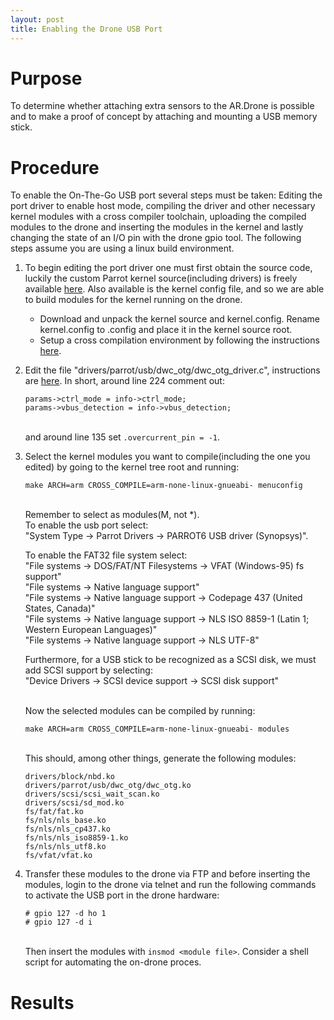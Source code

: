 ```yaml
---
layout: post
title: Enabling the Drone USB Port
---
```



Purpose
=======
To determine whether attaching extra sensors to the AR.Drone is
possible and to make a proof of concept by attaching and mounting a
USB memory stick.

Procedure
=========
To enable the On-The-Go USB port several steps must be taken: Editing the port
driver to enable host mode, compiling the driver and other necessary
kernel modules with a cross compiler toolchain, uploading the compiled
modules to the drone and inserting the modules in the kernel and
lastly changing the state of an I/O pin with the drone gpio tool. The following
steps assume you are using a linux build environment.
								
1.	To begin editing the port driver one must first obtain the
      	source code, luckily the custom Parrot kernel source(including
       	drivers) is freely available
       	[here](https://projects.ardrone.org/documents/show/19 "Kernel
       	Source"). Also available is the kernel config file, and so we
       	are able to build modules for the kernel running on the drone.
	
	+	Download and unpack the kernel source and 
		kernel.config. Rename kernel.config to .config and place it in
		the kernel source root.
	+	Setup a cross compilation environment by following the instructions
       		[here](http://www.nas-central.org/wiki/Setting_up_the_codesourcery_toolchain_for_X86_to_ARM9_cross_compiling
       		"cross compilation setup").

2.	Edit the file "drivers/parrot/usb/dwc\_otg/dwc\_otg\_driver.c",
	instructions are [here](http://embedded-software.blogspot.com/2010/12/ar-drone-usb.html).
	In short, around line 224 comment out: 

		params->ctrl_mode = info->ctrl_mode;
		params->vbus_detection = info->vbus_detection;

	<br />and around line 135 set `.overcurrent_pin = -1`.</li>

3.	Select the kernel modules you want to compile(including the one you edited) by going to the kernel tree root and running:

		make ARCH=arm CROSS_COMPILE=arm-none-linux-gnueabi- menuconfig

	<br />Remember to select as modules(M, not *).   
	To enable the usb port select:   
	 "System Type -> Parrot Drivers -> PARROT6 USB driver (Synopsys)".   

	To enable the FAT32 file system select:   
	"File systems -> DOS/FAT/NT Filesystems -> VFAT (Windows-95) fs support"   
	"File systems -> Native language support"   
	"File systems -> Native language support -> Codepage 437 (United States, Canada)"   
	"File systems -> Native language support -> NLS ISO 8859-1  (Latin 1; Western European Languages)"   
	"File systems -> Native language support -> NLS UTF-8"   

	Furthermore, for a USB stick to be recognized as a SCSI disk, we must add SCSI support by selecting:   
	"Device Drivers -> SCSI device support -> SCSI disk support"   

	<br />Now the selected modules can be compiled by running:
   
		make ARCH=arm CROSS_COMPILE=arm-none-linux-gnueabi- modules

	<br />This should, among other things, generate the following modules:

		drivers/block/nbd.ko
		drivers/parrot/usb/dwc_otg/dwc_otg.ko
		drivers/scsi/scsi_wait_scan.ko
		drivers/scsi/sd_mod.ko
		fs/fat/fat.ko
		fs/nls/nls_base.ko
		fs/nls/nls_cp437.ko
		fs/nls/nls_iso8859-1.ko
		fs/nls/nls_utf8.ko
		fs/vfat/vfat.ko
   

4.	Transfer these modules to the drone via FTP and before inserting the modules, login to the drone via telnet and run the following commands to activate the USB port in the 		drone hardware:
   
		# gpio 127 -d ho 1
		# gpio 127 -d i
   

	<br />Then insert the modules with `insmod <module file>`. Consider a shell script for automating the on-drone proces.

Results
=======
